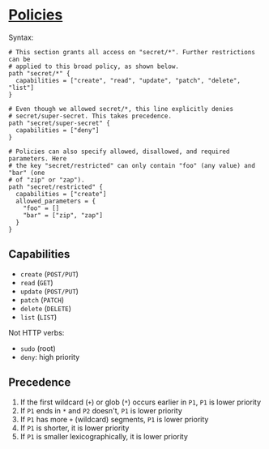 # [Policies](https://developer.hashicorp.com/vault/docs/concepts/policies)
Syntax:
```hcl
# This section grants all access on "secret/*". Further restrictions can be
# applied to this broad policy, as shown below.
path "secret/*" {
  capabilities = ["create", "read", "update", "patch", "delete", "list"]
}

# Even though we allowed secret/*, this line explicitly denies
# secret/super-secret. This takes precedence.
path "secret/super-secret" {
  capabilities = ["deny"]
}

# Policies can also specify allowed, disallowed, and required parameters. Here
# the key "secret/restricted" can only contain "foo" (any value) and "bar" (one
# of "zip" or "zap").
path "secret/restricted" {
  capabilities = ["create"]
  allowed_parameters = {
    "foo" = []
    "bar" = ["zip", "zap"]
  }
}
```

## Capabilities
- `create` (`POST/PUT`)
- `read` (`GET`)
- `update` (`POST/PUT`)
- `patch` (`PATCH`)
- `delete` (`DELETE`)
- `list` (`LIST`)

Not HTTP verbs:
- `sudo` (root)
- `deny`: high priority

## Precedence
1. If the first wildcard (`+`) or glob (`*`) occurs earlier in `P1`, `P1` is lower priority
2. If `P1` ends in `*` and `P2` doesn't, `P1` is lower priority
3. If `P1` has more `+` (wildcard) segments, `P1` is lower priority
4. If `P1` is shorter, it is lower priority
5. If `P1` is smaller lexicographically, it is lower priority